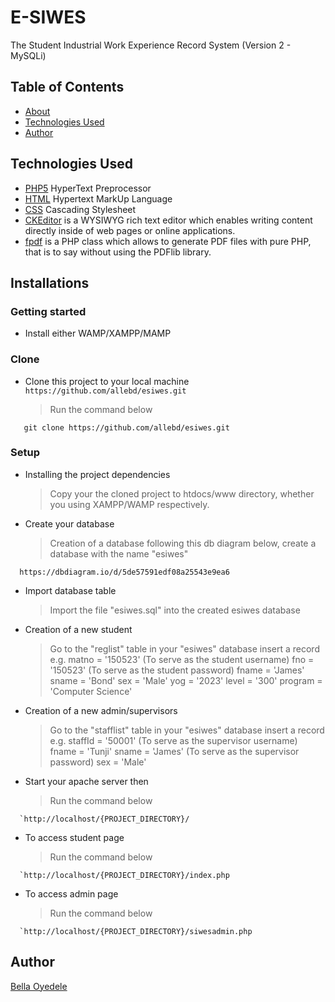 # E-SIWES

The Student Industrial Work Experience Record System (Version 2 - MySQLi)

## Table of Contents

* [About](#e-siwes)
* [Technologies Used](#technologies-used)
* [Author](#author)

## Technologies Used

* [PHP5](https://php5-tutorial.com/) HyperText Preprocessor
* [HTML](https://developer.mozilla.org/en-US/docs/Web/HTML) Hypertext MarkUp Language
* [CSS](https://www.w3schools.com/css/) Cascading Stylesheet
* [CKEditor](https://ckeditor.com/) is a WYSIWYG rich text editor which enables writing content directly inside of web pages or online applications.
* [fpdf](http://www.fpdf.org/) is a PHP class which allows to generate PDF files with pure PHP, that is to say without using the PDFlib library.

## Installations

### Getting started

* Install either WAMP/XAMPP/MAMP

### Clone

* Clone this project to your local machine `https://github.com/allebd/esiwes.git`
  > Run the command below

```shell
   git clone https://github.com/allebd/esiwes.git
```

### Setup

* Installing the project dependencies
  > Copy your the cloned project to htdocs/www directory, whether you using XAMPP/WAMP respectively.

* Create your database
  > Creation of a database following this db diagram below, create a database with the name "esiwes"

```shell
  https://dbdiagram.io/d/5de57591edf08a25543e9ea6
```

* Import database table
  > Import the file "esiwes.sql" into the created esiwes database

* Creation of a new student
  > Go to the "reglist" table in your "esiwes" database insert a record e.g.
  matno = '150523' (To serve as the student username)
  fno = '150523' (To serve as the student password)
  fname = 'James'
  sname = 'Bond'
  sex = 'Male'
  yog = '2023'
  level = '300'
  program = 'Computer Science'

* Creation of a new admin/supervisors
  > Go to the "stafflist" table in your "esiwes" database insert a record e.g.
  staffId = '50001' (To serve as the supervisor username)
  fname = 'Tunji'
  sname = 'James' (To serve as the supervisor password)
  sex = 'Male'

* Start your apache server then
  > Run the command below

```shell
  `http://localhost/{PROJECT_DIRECTORY}/
```
* To access student page
  > Run the command below

```shell
  `http://localhost/{PROJECT_DIRECTORY}/index.php
```

* To access admin page
  > Run the command below

```shell
  `http://localhost/{PROJECT_DIRECTORY}/siwesadmin.php
```

## Author

[Bella Oyedele](https://github.com/allebd)
